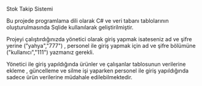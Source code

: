 Stok Takip Sistemi

Bu projede programlama dili olarak C# ve veri tabanı tablolarının oluşturulmasında Sqlide kullanılarak geliştirilmiştir.

Projeyi çalıştırdığınızda yönetici olarak giriş yapmak isateseniz ad ve şifre yerine ("yahya","777") , personel ile giriş yapmak için ad ve şifre bölümüne ("kullanıcı","111") yazmanız gerekli.

Yönetici ile giriş yapıldığında ürünler ve çalışanlar tablosunun verilerine ekleme , güncelleme ve silme işi yaparken personel ile giriş yapıldığında sadece ürün verilerine müdahale edilebilmektedir.
